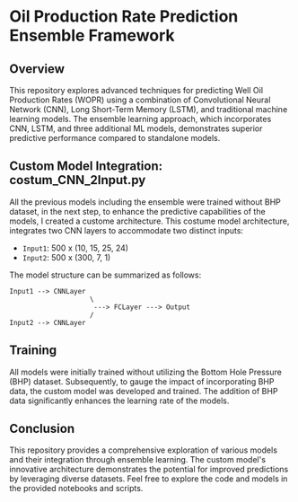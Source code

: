 # Oil Production Rate Prediction Ensemble Framework

## Overview

This repository explores advanced techniques for predicting Well Oil Production Rates (WOPR) using a combination of Convolutional Neural Network (CNN), Long Short-Term Memory (LSTM), and traditional machine learning models. The ensemble learning approach, which incorporates CNN, LSTM, and three additional ML models, demonstrates superior predictive performance compared to standalone models.

## Custom Model Integration: costum_CNN_2Input.py

All the previous models including the ensemble were trained without BHP dataset, in the next step, to enhance the predictive capabilities of the models, I created a custome architecture. This costume model architecture, integrates two CNN layers to accommodate two distinct inputs:

- `Input1`: 500 x (10, 15, 25, 24)
- `Input2`: 500 x (300, 7, 1)

The model structure can be summarized as follows:

```
Input1 --> CNNLayer 
                    \
                     ---> FCLayer ---> Output
                    /
Input2 --> CNNLayer
```


## Training

All models were initially trained without utilizing the Bottom Hole Pressure (BHP) dataset. Subsequently, to gauge the impact of incorporating BHP data, the custom model was developed and trained. The addition of BHP data significantly enhances the learning rate of the models.

## Conclusion

This repository provides a comprehensive exploration of various models and their integration through ensemble learning. The custom model's innovative architecture demonstrates the potential for improved predictions by leveraging diverse datasets. Feel free to explore the code and models in the provided notebooks and scripts.
           
                                    
